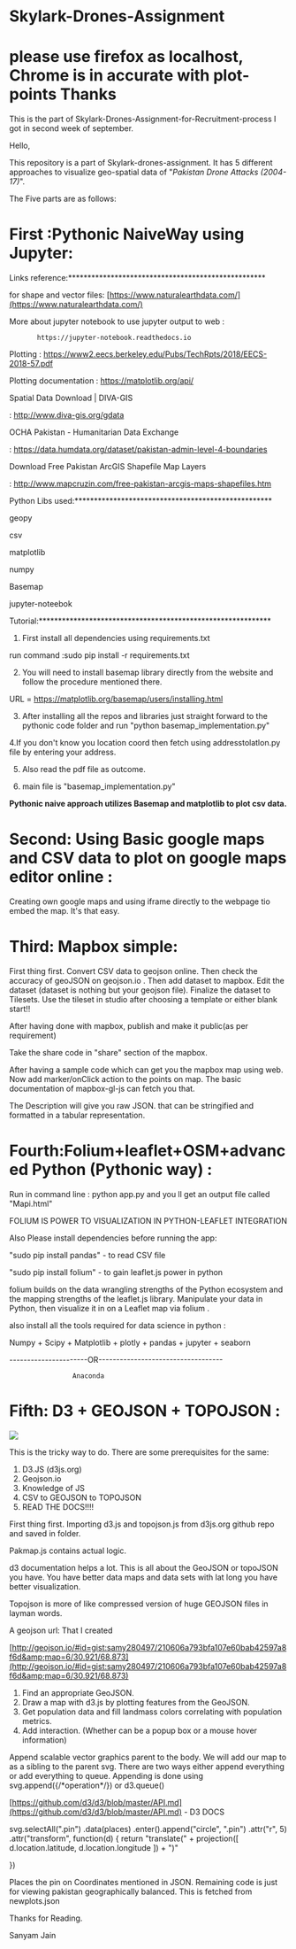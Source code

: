 # Skylark-Drones-Assignment
# please use firefox as localhost, Chrome is in accurate with plot-points Thanks
This is the part of Skylark-Drones-Assignment-for-Recruitment-process I got in second week of september. 


Hello,



This repository is a part of Skylark-drones-assignment. It has 5 different approaches to visualize geo-spatial data of &quot;_Pakistan Drone Attacks (2004-17)_&quot;.

The Five parts are as follows:



# First :Pythonic NaiveWay using Jupyter:

Links reference:\*\*\*\*\*\*\*\*\*\*\*\*\*\*\*\*\*\*\*\*\*\*\*\*\*\*\*\*\*\*\*\*\*\*\*\*\*\*\*\*\*\*\*\*\*\*\*\*\*\*\*



 for shape and vector files: [https://www.naturalearthdata.com/](https://www.naturalearthdata.com/)

 More about jupyter notebook to use jupyter output to web :

           https://jupyter-notebook.readthedocs.io

 Plotting : https://www2.eecs.berkeley.edu/Pubs/TechRpts/2018/EECS-2018-57.pdf



 Plotting documentation : https://matplotlib.org/api/



 Spatial Data Download | DIVA-GIS

  : http://www.diva-gis.org/gdata



 OCHA Pakistan - Humanitarian Data Exchange

 : https://data.humdata.org/dataset/pakistan-admin-level-4-boundaries



 Download Free Pakistan ArcGIS Shapefile Map Layers

 : http://www.mapcruzin.com/free-pakistan-arcgis-maps-shapefiles.htm

Python Libs used:\*\*\*\*\*\*\*\*\*\*\*\*\*\*\*\*\*\*\*\*\*\*\*\*\*\*\*\*\*\*\*\*\*\*\*\*\*\*\*\*\*\*\*\*\*\*\*\*\*\*\*



 geopy

 csv

 matplotlib

 numpy

 Basemap

 jupyter-noteebok





Tutorial:\*\*\*\*\*\*\*\*\*\*\*\*\*\*\*\*\*\*\*\*\*\*\*\*\*\*\*\*\*\*\*\*\*\*\*\*\*\*\*\*\*\*\*\*\*\*\*\*\*\*\*\*\*\*\*\*\*\*\*\*

1. First install all dependencies using requirements.txt

run command :sudo pip install -r requirements.txt

2. You will need to install basemap library directly from the website and follow the procedure mentioned there.

URL = https://matplotlib.org/basemap/users/installing.html

3. After installing all the repos and libraries just straight forward to the pythonic code folder and run &quot;python basemap\_implementation.py&quot;

4.If you don&#39;t know you location coord then fetch using addresstolatlon.py file by entering your address.

5. Also read the pdf file as outcome.

6. main file is &quot;basemap\_implementation.py&quot;

**Pythonic naive approach utilizes Basemap and matplotlib to plot csv data.**



# Second: Using Basic google maps and CSV data to plot on google maps editor online :

Creating own google maps and using iframe directly to the webpage tio embed the map. It&#39;s that easy.



#  Third: Mapbox simple:



First thing first. Convert CSV data to geojson online. Then check the accuracy of geoJSON on geojson.io . Then add dataset to mapbox. Edit the dataset (dataset is nothing but your geojson file). Finalize the dataset to Tilesets. Use the tileset in studio after choosing a template or either blank start!!

After having done with mapbox, publish and make it public(as per requirement)

Take the share code in &quot;share&quot; section of the mapbox.

After having a sample code which can get you the mapbox map using web. Now add marker/onClick action to the points on map. The basic documentation of mapbox-gl-js can fetch you that.

The Description will give you raw JSON. that can be stringified and formatted in a tabular representation.



# Fourth:Folium+leaflet+OSM+advanced Python (Pythonic way) :

Run in command line  : python app.py and you ll get an output file called &quot;Mapi.html&quot;

FOLIUM IS POWER TO VISUALIZATION IN PYTHON-LEAFLET INTEGRATION

Also Please install dependencies before running the app:

&quot;sudo pip install pandas&quot;    -           to read CSV file

&quot;sudo pip install folium&quot;      -         to gain leaflet.js power in python

folium builds on the data wrangling strengths of the Python ecosystem and the mapping strengths of the leaflet.js library. Manipulate your data in Python, then visualize it in on a Leaflet map via folium .



also install all the tools required for data science in python :

Numpy + Scipy + Matplotlib + plotly + pandas + jupyter + seaborn

----------------------OR-----------------------------------

                    Anaconda

# Fifth: D3 + GEOJSON + TOPOJSON :

![](outputd3.gif)

This is the tricky way to do. There are some prerequisites for the same:

1. D3.JS (d3js.org)
2. Geojson.io
3. Knowledge of JS
4. CSV to GEOJSON to TOPOJSON
5. READ THE DOCS!!!!

First thing first. Importing d3.js and topojson.js from d3js.org github repo and saved in folder.

Pakmap.js contains actual logic.

d3 documentation helps a lot. This is all about the GeoJSON or topoJSON you have. You have better data maps and data sets with lat long you have better visualization.

Topojson is more of like compressed version of huge GEOJSON files in layman words.



A geojson url: That I created

[http://geojson.io/#id=gist:samy280497/210606a793bfa107e60bab42597a8f6d&amp;map=6/30.921/68.873](http://geojson.io/#id=gist:samy280497/210606a793bfa107e60bab42597a8f6d&amp;map=6/30.921/68.873)

1. Find an appropriate GeoJSON.
2. Draw a map with d3.js by plotting features from the GeoJSON.
3. Get population data and fill landmass colors correlating with population metrics.
4. Add interaction. (Whether can be a popup box or a mouse hover information)

Append  scalable vector graphics parent to the body. We will add our map to as a sibling to the parent svg. There are two ways either append everything or add everything to queue. Appending is done using svg.append({/\*operation\*/}) or d3.queue()

[https://github.com/d3/d3/blob/master/API.md](https://github.com/d3/d3/blob/master/API.md)   -  D3 DOCS

svg.selectAll(&quot;.pin&quot;)
    .data(places)
  .enter().append(&quot;circle&quot;, &quot;.pin&quot;)
    .attr(&quot;r&quot;, 5)
    .attr(&quot;transform&quot;, function(d) {
      return &quot;translate(&quot; + projection([
        d.location.latitude,
        d.location.longitude
     ]) + &quot;)&quot;

   })



Places the pin on Coordinates mentioned in JSON. Remaining code is just for viewing pakistan geographically balanced. This is fetched from newplots.json

Thanks for Reading.

Sanyam Jain
